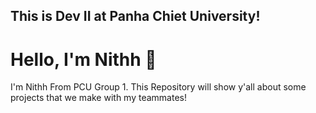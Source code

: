 ## This is Dev II at Panha Chiet University!

# Hello, I'm Nithh 👋

I'm Nithh From PCU Group 1. This Repository will show y'all about some projects that we make with my teammates! 